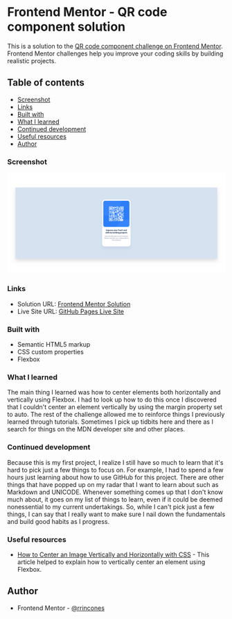 # Frontend Mentor - QR code component solution

This is a solution to the [QR code component challenge on Frontend Mentor](https://www.frontendmentor.io/challenges/qr-code-component-iux_sIO_H). Frontend Mentor challenges help you improve your coding skills by building realistic projects. 

## Table of contents

  - [Screenshot](#screenshot)
  - [Links](#links)
  - [Built with](#built-with)
  - [What I learned](#what-i-learned)
  - [Continued development](#continued-development)
  - [Useful resources](#useful-resources)
- [Author](#author)

### Screenshot

![](./screenshot.png)

### Links

- Solution URL: [Frontend Mentor Solution](https://www.frontendmentor.io/solutions/solution-using-css-flexbox-BJ1DVGKa45)
- Live Site URL: [GitHub Pages Live Site](https://rrincones.github.io/qr-code-component/)

### Built with

- Semantic HTML5 markup
- CSS custom properties
- Flexbox

### What I learned

The main thing I learned was how to center elements both horizontally and vertically using Flexbox. I had to look up how to do this once I discovered that I couldn't center an element vertically by using the margin property set to auto. The rest of the challenge allowed me to reinforce things I previously learned through tutorials. Sometimes I pick up tidbits here and there as I search for things on the MDN developer site and other places. 

### Continued development

Because this is my first project, I realize I still have so much to learn that it's hard to pick just a few things to focus on. For example, I had to spend a few hours just learning about how to use GitHub for this project. There are other things that have popped up on my radar that I want to learn about such as Markdown and UNICODE. Whenever something comes up that I don't know much about, it goes on my list of things to learn, even if it could be deemed nonessential to my current undertakings. So, while I can't pick just a few things, I can say that I really want to make sure I nail down the fundamentals and build good habits as I progress. 

### Useful resources

- [How to Center an Image Vertically and Horizontally with CSS](https://www.freecodecamp.org/news/how-to-center-an-image-in-css/) - This article helped to explain how to vertically center an element using Flexbox. 

## Author

- Frontend Mentor - [@rrincones](https://www.frontendmentor.io/profile/rrincones)
